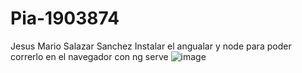 # Pia-1903874
Jesus Mario Salazar Sanchez
Instalar el angualar y node para poder correrlo en el navegador con ng serve
![image](https://user-images.githubusercontent.com/66330811/170852620-187035ed-0a68-4187-a64b-24ca13e0fc67.png)

